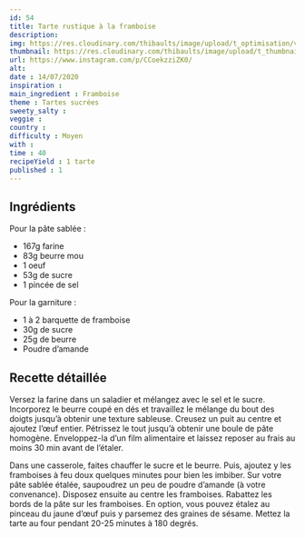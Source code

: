 ```yaml
---
id: 54
title: Tarte rustique à la framboise
description: 
img: https://res.cloudinary.com/thibaults/image/upload/t_optimisation/v1600460952/Recipes/20200714_tarte_framboise.jpg
thumbnail: https://res.cloudinary.com/thibaults/image/upload/t_thumbnail_josie/v1600460952/Recipes/20200714_tarte_framboise.jpg
url: https://www.instagram.com/p/CCoekzziZK0/
alt: 
date : 14/07/2020
inspiration :
main_ingredient : Framboise
theme : Tartes sucrées
sweety_salty : 
veggie : 
country :
difficulty : Moyen
with : 
time : 40
recipeYield : 1 tarte
published : 1
---
```


## Ingrédients
Pour la pâte sablée :
 - 167g farine
 - 83g beurre mou
 - 1 oeuf
 - 53g de sucre
 - 1 pincée de sel

Pour la garniture :
 - 1 à 2 barquette de framboise
 - 30g de sucre
 - 25g de beurre
 - Poudre d’amande

## Recette détaillée
Versez la farine dans un saladier et mélangez avec le sel et le sucre. Incorporez le beurre coupé en dés et travaillez le mélange du bout des doigts jusqu’à obtenir une texture sableuse. Creusez un puit au centre et ajoutez l’œuf entier. Pétrissez le tout jusqu’à obtenir une boule de pâte homogène. Enveloppez-la d’un film alimentaire et laissez reposer au frais au moins 30 min avant de l’étaler.

Dans une casserole, faites chauffer le sucre et le beurre. Puis, ajoutez y les framboises à feu doux quelques minutes pour bien les imbiber. Sur votre pâte sablée étalée, saupoudrez un peu de poudre d’amande (à votre convenance). Disposez ensuite au centre les framboises. Rabattez les bords de la pâte sur les framboises. En option, vous pouvez étalez au pinceau du jaune d’œuf puis y parsemez des graines de sésame. Mettez la tarte au four pendant 20-25 minutes à 180 degrés.